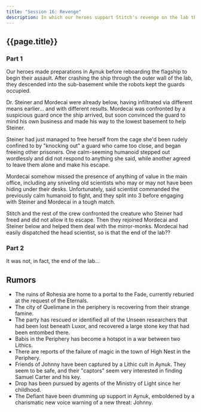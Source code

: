 ```yaml
---
title: "Session 16: Revenge"
description: In which our heroes support Stitch's revenge on the lab that cruelly experimented on him.
---
```


## {{page.title}}

### Part 1

Our heroes made preparations in Aynuk before reboarding the flagship to begin their assault. After crashing the ship through the outer wall of the lab, they descended into the sub-basement while the robots kept the guards occupied.

Dr. Steiner and Mordecai were already below, having infiltrated via different means earlier... and with different results. Mordecai was confronted by a suspicious guard once the ship arrived, but soon convinced the guard to mind his own business and made his way to the lowest basement to help Steiner. 

Steiner had just managed to free herself from the cage she'd been rudely confined to by "knocking out" a guard who came too close, and began freeing other prisoners. One calm-seeming humanoid stepped out wordlessly and did not respond to anything she said, while another agreed to leave them alone and make his escape.

Mordecai somehow missed the presence of anything of value in the main office, including any sniveling old scientists who may or may not have been hiding under their desks. Unfortunately, said scientist commanded the previously calm humanoid to fight, and they split into 3 before engaging with Steiner and Mordecai in a tough match.

Stitch and the rest of the crew confronted the creature who Steiner had freed and did not allow it to escape. Then they rejoined Mordecai and Steiner below and helped them deal with the mirror-monks. Mordecai had easily dispatched the head scientist, so is that the end of the lab??

### Part 2

<Narrator voice> It was not, in fact, the end of the lab...

## Rumors
* The ruins of Rohesia are home to a portal to the Fade, currently reburied at the request of the Eternals.
* The city of Quelimane in the periphery is recovering from their strange famine.
* The party has rescued or identified all of the Unseen researchers that had been lost beneath Luxor, and recovered a large stone key that had been entombed there.
* Babis in the Periphery has become a hotspot in a war between two Lithics.
* There are reports of the failure of magic in the town of High Nest in the Periphery.
* Friends of Johnny have been captured by a Lithic cult in Aynuk. They seem to be safe, and their "captors" seem very interested in finding Samuel Carter and his key.
* Drop has been pursued by agents of the Ministry of Light since her childhood.
* The Defiant have been drumming up support in Aynuk, emboldened by a charismatic new voice warning of a new threat: Johnny.

